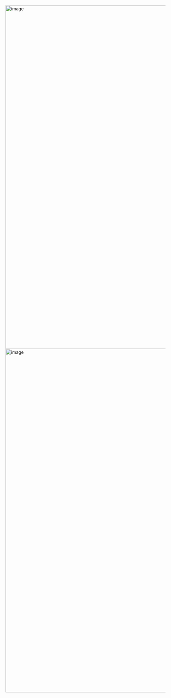 <img width="1920" height="1080" alt="image" src="https://github.com/user-attachments/assets/ef4e95c8-eaaf-4528-8207-c1eae2b164a3" />
<img width="1920" height="1080" alt="image" src="https://github.com/user-attachments/assets/ef7bdb64-def8-4a37-89e0-a618ba44f9dd" />

